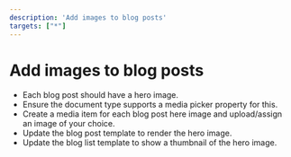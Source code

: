 ```yaml
---
description: 'Add images to blog posts'
targets: ["*"]
---
```


# Add images to blog posts

* Each blog post should have a hero image.
* Ensure the document type supports a media picker property for this.
* Create a media item for each blog post here image and upload/assign an image of your choice.
* Update the blog post template to render the hero image.
* Update the blog list template to show a thumbnail of the hero image.